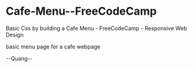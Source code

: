 # Cafe-Menu--FreeCodeCamp
Basic Css by building a Cafe Menu - FreeCodeCamp - Responsive Web Design

basic menu page for a cafe webpage


--Quang--